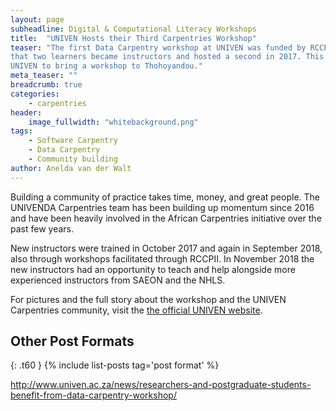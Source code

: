 ```yaml
---
layout: page
subheadline: Digital & Computational Literacy Workshops
title:  "UNIVEN Hosts their Third Carpentries Workshop"
teaser: "The first Data Carpentry workshop at UNIVEN was funded by RCCPII in 2016. The workshop was such an overwhelming success
that two learners became instructors and hosted a second in 2017. This year, RCCPII once again worked with staff and students at 
UNIVEN to bring a workshop to Thohoyandou."
meta_teaser: ""
breadcrumb: true
categories:
    - carpentries
header:
    image_fullwidth: "whitebackground.png"
tags:
    - Software Carpentry
    - Data Carpentry
    - Community building
author: Anelda van der Walt
---
```


Building a community of practice takes time, money, and great people. The UNIVENDA Carpentries team has been building up momentum
since 2016 and have been heavily involved in the African Carpentries initiative over the past few years.

New instructors were trained in October 2017 and again in September 2018, also through workshops facilitated through RCCPII. In 
November 2018 the new instructors had an opportunity to teach and help alongside more experienced instructors from SAEON and 
the NHLS.

For pictures and the full story about the workshop and the UNIVEN Carpentries community, visit the 
[the official UNIVEN website](http://www.univen.ac.za/news/researchers-and-postgraduate-students-benefit-from-data-carpentry-workshop/).

## Other Post Formats
{: .t60 }
{% include list-posts tag='post format' %}





http://www.univen.ac.za/news/researchers-and-postgraduate-students-benefit-from-data-carpentry-workshop/
